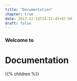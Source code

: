 ```yaml
---
title: "Documentation"
chapter: true
date: 2017-12-18T14:21:45+07:00
draft: false
---
```


### Welcome to

# Documentation

{{% children %}}
